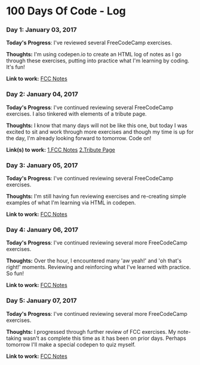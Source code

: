 # 100 Days Of Code - Log

### Day 1: January 03, 2017

**Today's Progress**: I've reviewed several FreeCodeCamp exercises.

**Thoughts:** I'm using codepen.io to create an HTML log of notes as I go through these exercises, putting into practice what I'm learning by coding. It's fun!

**Link to work:** [FCC Notes](http://codepen.io/maladjus/pen/GrRGop)


### Day 2: January 04, 2017

**Today's Progress**: I've continued reviewing several FreeCodeCamp exercises. I also tinkered with elements of a tribute page.

**Thoughts:** I know that many days will not be like this one, but today I was excited to sit and work through more exercises and though my time is up for the day, I'm already looking forward to tomorrow. Code on!

**Link(s) to work:** [1.FCC Notes](http://codepen.io/maladjus/pen/GrRGop)  [2.Tribute Page](http://codepen.io/maladjus/pen/vydGwO)


### Day 3: January 05, 2017

**Today's Progress**: I've continued reviewing several FreeCodeCamp exercises.

**Thoughts:** I'm still having fun reviewing exercises and re-creating simple examples of what I'm learning via HTML in codepen.

**Link to work:** [FCC Notes](http://codepen.io/maladjus/pen/GrRGop)


### Day 4: January 06, 2017

**Today's Progress**: I've continued reviewing several more FreeCodeCamp exercises.

**Thoughts:** Over the hour, I encountered many 'aw yeah!' and 'oh that's right!' moments. Reviewing and reinforcing what I've learned with practice. So fun!

**Link to work:** [FCC Notes](http://codepen.io/maladjus/pen/GrRGop)


### Day 5: January 07, 2017

**Today's Progress**: I've continued reviewing several more FreeCodeCamp exercises.

**Thoughts:** I progressed through further review of FCC exercises. My note-taking wasn't as complete this time as it has been on prior days. Perhaps tomorrow I'll make a special codepen to quiz myself.

**Link to work:** [FCC Notes](http://codepen.io/maladjus/pen/GrRGop)
